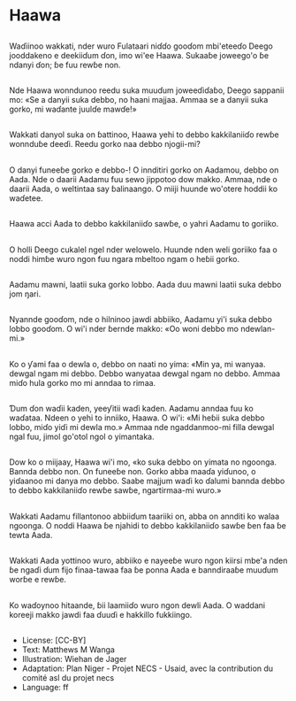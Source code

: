 # Haawa

##
Waɗiinoo wakkati, nder wuro
Fulataari niɗɗo gooɗom mbi'eteeɗo
Deego jooddakeno e deekiiɗum
ɗon, imo wi'ee Haawa. Sukaaɓe
joweego'o ɓe ndanyi ɗon; ɓe fuu
rewɓe non.

##
Nde Haawa wonndunoo reedu suka
muuɗum joweeɗiɗaɓo, Deego
sappanii mo: «Se a danyii suka
debbo, no haani majjaa. Ammaa se
a danyii suka gorko, mi waɗante
juulɗe mawɗe!»

##
Wakkati danyol suka on ɓattinoo,
Haawa yehi to debbo kakkilaniiɗo
rewɓe wonnduɓe deeɗi. Reedu
gorko naa debbo njogii-mi?

##
O danyi funeeɓe gorko e debbo-! O
innditiri gorko on Aadamou, debbo
on Aada. Nde o daarii Aadamu fuu
sewo jippotoo dow makko. Ammaa,
nde o daarii Aada, o weltintaa say
ɓalinaango. O miiji huunde wo'otere
hoddii ko waɗetee.

##
Haawa acci Aada to debbo
kakkilaniiɗo sawɓe, o yahri Aadamu
to goriiko.

##
O holli Deego cukalel ngel nder
welowelo. Huunde nden weli goriiko
faa o noddi himɓe wuro ngon fuu
ngara mbeltoo ngam o heɓii gorko.

##
Aadamu mawni, laatii suka gorko
lobbo. Aada duu mawni laatii suka
debbo jom ŋari.

##
Nyannde gooɗom, nde o hilninoo
jawdi abbiiko, Aadamu yi'i suka
debbo lobbo gooɗom. O wi'i nder
ɓernde makko: «Oo woni debbo mo
ndewlan-mi.»

##
Ko o ƴami faa o dewla o, debbo on
naati no yima:
«Min ya, mi wanyaa. dewgal ngam
mi debbo. Debbo wanyataa dewgal
ngam no debbo.
Ammaa miɗo hula gorko mo mi
anndaa to rimaa.

##
Ɗum ɗon waɗii kaden, yeeƴitii waɗi
kaden. Aadamu anndaa fuu ko
waɗataa. Ndeen o yehi to inniiko,
Haawa. O wi'i: «Mi heɓii suka debbo
lobbo, miɗo yiɗi mi dewla mo.»
Ammaa nde ngaddanmoo-mi filla
dewgal ngal fuu, jimol go'otol ngol o
yimantaka.

##
Dow ko o miijaay, Haawa wi'i mo,
«ko suka debbo on yimata no
ngoonga. Bannda debbo non. On
funeeɓe non. Gorko abba maaɗa
yiɗunoo, o yiɗaanoo mi danya mo
debbo. Saabe majjum waɗi ko ɗalumi bannda debbo to debbo
kakkilaniiɗo rewɓe sawɓe,
ngartirmaa-mi wuro.»

##
Wakkati Aadamu fillantonoo
abbiiɗum taariiki on, abba on
annditi ko walaa ngoonga. O noddi
Haawa ɓe njahidi to debbo
kakkilaniiɗo sawɓe ɓen faa ɓe
tewta Aada.

##
Wakkati Aada yottinoo wuro, abbiiko
e nayeeɓe wuro ngon kiirsi mbe'a
nden ɓe ngaɗi ɗum fijo finaa-tawaa
faa ɓe ponna Aada e banndiraaɓe
muuɗum worɓe e rewɓe.

##
Ko waɗoynoo hitaande, ɓii laamiiɗo
wuro ngon dewli Aada. O waddani
koreeji makko jawdi faa ɗuuɗi e
hakkillo fukkiingo.

##
* License: [CC-BY]
* Text: Matthews M Wanga
* Illustration: Wiehan de Jager
* Adaptation: Plan Niger - Projet NECS - Usaid, avec la contribution du comité asl du projet necs
* Language: ff
